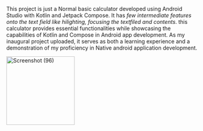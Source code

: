 This project is just a Normal basic calculator developed using Android Studio with Kotlin and Jetpack Compose. It has *few intermediate features onto the text field like hilighting, focusing the textfiled and contents*. this calculator provides essential functionalities while showcasing the capabilities of Kotlin and Compose in Android app development.
As my inaugural project uploaded, it serves as both a learning experience and a demonstration of my proficiency in Native android application development.

<img width="179" alt="Screenshot (96)" src="https://github.com/Vedantgosling/Basic_Calculator/assets/153468680/eef41401-e14e-45af-982f-e77ea8a9cdfd">

